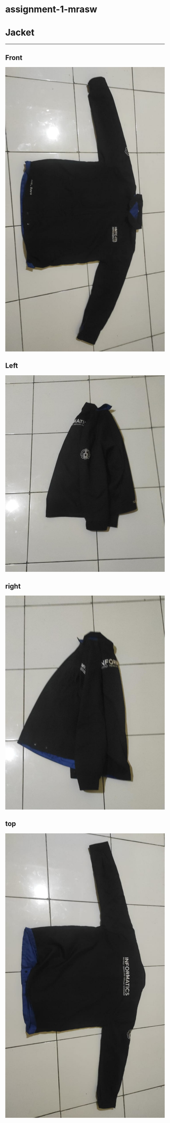# assignment-1-mrasw

# Jacket
----
## Front
![Jacket1](img/front.jpeg)
## Left
![Jacket2](img/left.jpeg)
## right
![Jacket3](img/right.jpeg)
## top
![Jacket4](img/back.jpeg)
